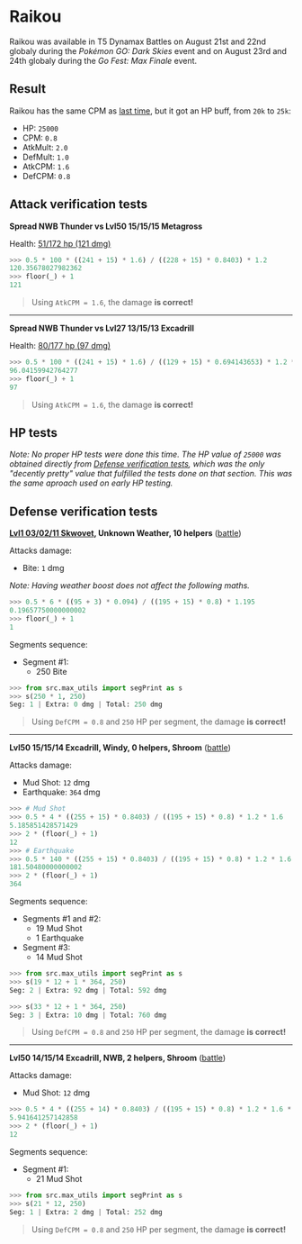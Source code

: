 # Raikou

Raikou was available in T5 Dynamax Battles on August 21st and 22nd globaly during the *Pokémon GO: Dark Skies* event and on August 23rd and 24th globaly during the *Go Fest: Max Finale* event.

## Result

Raikou has the same CPM as [last time](./20250315_raikou.md.md), but it got an HP buff, from `20k` to `25k`:

- HP: `25000`
- CPM: `0.8`
- AtkMult: `2.0`
- DefMult: `1.0`
- AtkCPM: `1.6`
- DefCPM: `0.8`

## Attack verification tests

**Spread NWB Thunder vs Lvl50 15/15/15 Metagross**

Health: [51/172 hp (121 dmg)](../../res/metagross_01.png)

```python
>>> 0.5 * 100 * ((241 + 15) * 1.6) / ((228 + 15) * 0.8403) * 1.2
120.35678027982362
>>> floor(_) + 1
121
```

> Using `AtkCPM = 1.6`, the damage **is correct!**

---

**Spread NWB Thunder vs Lvl27 13/15/13 Excadrill**

Health: [80/177 hp (97 dmg)](../../res/excadrill_01.png)

```python
>>> 0.5 * 100 * ((241 + 15) * 1.6) / ((129 + 15) * 0.694143653) * 1.2 * 0.390625
96.04159942764277
>>> floor(_) + 1
97
```

> Using `AtkCPM = 1.6`, the damage **is correct!**

## HP tests

*Note: No proper HP tests were done this time. The HP value of `25000` was obtained directly from [Defense verification tests](#defense-verification-tests), which was the only "decently pretty" value that fulfilled the tests done on that section. This was the same aproach used on early HP testing.*

## Defense verification tests

**[Lvl1 03/02/11 Skwovet](../../res/skwovet_01.png), Unknown Weather, 10 helpers** ([battle](https://www.youtube.com/watch?v=NKx2BZbJY50))

Attacks damage:
- Bite: `1` dmg

*Note: Having weather boost does not affect the following maths.*

```python
>>> 0.5 * 6 * ((95 + 3) * 0.094) / ((195 + 15) * 0.8) * 1.195
0.19657750000000002
>>> floor(_) + 1
1
```

Segments sequence:
- Segment #1:
  - 250 Bite

```python
>>> from src.max_utils import segPrint as s
>>> s(250 * 1, 250)
Seg: 1 | Extra: 0 dmg | Total: 250 dmg
```

> Using `DefCPM = 0.8` and `250` HP per segment, the damage **is correct!**

---

**Lvl50 15/15/14 Excadrill, Windy, 0 helpers, Shroom** ([battle](https://www.youtube.com/watch?v=OvWesfDvszM))

Attacks damage:
- Mud Shot: `12` dmg
- Earthquake: `364` dmg

```python
>>> # Mud Shot
>>> 0.5 * 4 * ((255 + 15) * 0.8403) / ((195 + 15) * 0.8) * 1.2 * 1.6
5.185851428571429
>>> 2 * (floor(_) + 1)
12
>>> # Earthquake
>>> 0.5 * 140 * ((255 + 15) * 0.8403) / ((195 + 15) * 0.8) * 1.2 * 1.6
181.50480000000002
>>> 2 * (floor(_) + 1)
364
```

Segments sequence:
- Segments #1 and #2:
  - 19 Mud Shot
  - 1 Earthquake
- Segment #3:
  - 14 Mud Shot

```python
>>> from src.max_utils import segPrint as s
>>> s(19 * 12 + 1 * 364, 250)
Seg: 2 | Extra: 92 dmg | Total: 592 dmg

>>> s(33 * 12 + 1 * 364, 250)
Seg: 3 | Extra: 10 dmg | Total: 760 dmg
```

> Using `DefCPM = 0.8` and `250` HP per segment, the damage **is correct!**

---

**Lvl50 14/15/14 Excadrill, NWB, 2 helpers, Shroom** ([battle](https://www.youtube.com/watch?v=MmzdFl49l9I))

Attacks damage:
- Mud Shot: `12` dmg

```python
>>> 0.5 * 4 * ((255 + 14) * 0.8403) / ((195 + 15) * 0.8) * 1.2 * 1.6 * 1.15
5.941641257142858
>>> 2 * (floor(_) + 1)
12
```

Segments sequence:
- Segment #1:
  - 21 Mud Shot

```python
>>> from src.max_utils import segPrint as s
>>> s(21 * 12, 250)
Seg: 1 | Extra: 2 dmg | Total: 252 dmg
```

> Using `DefCPM = 0.8` and `250` HP per segment, the damage **is correct!**
